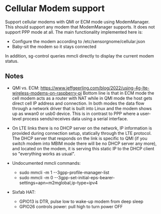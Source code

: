 Cellular Modem support
======================

Support cellular modems with QMI or ECM mode using ModemManager.
This should support any modem that ModemManager supports.
It does not support PPP mode at all.
The main functionality implemented here is:

- Configure the modem according to /etc/sensorgnome/cellular.json
- Baby-sit the modem so it stays connected

In addition, sg-control queries mmcli directly to display the current modem status.

## Notes

- QMI vs. ECM: https://www.jeffgeerling.com/blog/2022/using-4g-lte-wireless-modems-on-raspberry-pi
  Bottom line is that in ECM mode the cell modem acts as a router with NAT while in
  QMI mode the host gets direct cell IP address and connection.
  In both modes the data flow through a network driver that is built into Linux and
  the modem shows up as wwan0 or usb0 device.
  This is in contrast to PPP where a user-level process sends/receives data using a
  serial interface.

- On LTE links there is no DHCP server on the network, IP information is provided during connection
  setup, statically through the LTE protocol.
  The DHCP server that responds on the link is specific to QMI (if you switch modem into MBIM mode there will be no DHCP server any more), and located on the modem, it is serving this static
  IP to the DHCP client so "everything works as usual".

- Undocumented mmcli commands:
  - sudo mmcli -m 1 --3gpp-profile-manager-list
  - sudo mmcli -m 0 --3gpp-set-initial-eps-bearer-settings=apn=m2mglobal,ip-type=ipv4

- Sixfab HAT:
  - GPIO13 is DTR, pulse low to wake-up modem from deep sleep
  - GPIO26 controls power: pull high to turn power OFF
